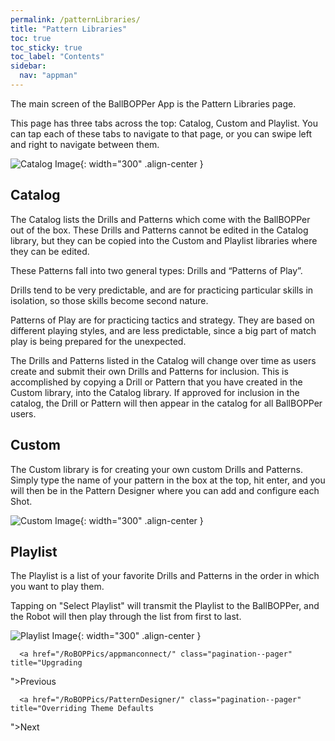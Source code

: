 ```yaml
---
permalink: /patternLibraries/
title: "Pattern Libraries"
toc: true
toc_sticky: true
toc_label: "Contents"
sidebar:
  nav: "appman"
---
```

The main screen of the BallBOPPer App is the Pattern Libraries page.

This page has three tabs across the top: Catalog, Custom and Playlist. You can tap each of these tabs to navigate to that page, or you can swipe left and right to navigate between them.

![Catalog Image](../assets/images/Catalog.jpg){: width="300" .align-center } 

## Catalog
The Catalog lists the Drills and Patterns which come with the BallBOPPer out of the box. These Drills and Patterns cannot be edited in the Catalog library, but they can be copied into the Custom and Playlist libraries where they can be edited.

These Patterns fall into two general types: Drills and “Patterns of Play”.

Drills tend to be very predictable, and are for practicing particular skills in isolation, so those skills become second nature.

Patterns of Play are for practicing tactics and strategy. They are based on different playing styles, and are less predictable, since a big part of match play is being prepared for the unexpected.

The Drills and Patterns listed in the Catalog will change over time as users create and submit their own Drills and Patterns for inclusion. This is accomplished by copying a Drill or Pattern that you have created in the Custom library, into the Catalog library. If approved for inclusion in the catalog, the Drill or Pattern will then appear in the catalog for all BallBOPPer users.

## Custom
The Custom library is for creating your own custom Drills and Patterns. Simply type the name of your pattern in the box at the top, hit enter, and you will then be in the Pattern Designer where you can add and configure each Shot.

![Custom Image](../assets/images/Custom.jpg){: width="300" .align-center } 

## Playlist
The Playlist is a list of your favorite Drills and Patterns in the order in which you want to play them.

Tapping on "Select Playlist" will transmit the Playlist to the BallBOPPer, and the Robot will then play through the list from first to last.

![Playlist Image](../assets/images/Playlist.jpg){: width="300" .align-center } 

  <nav class="pagination">
    
      <a href="/RoBOPPics/appmanconnect/" class="pagination--pager" title="Upgrading
">Previous</a>
    
    
      <a href="/RoBOPPics/PatternDesigner/" class="pagination--pager" title="Overriding Theme Defaults
">Next</a>
    
  </nav>
